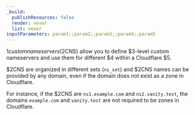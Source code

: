 ```yaml
---
_build:
  publishResources: false
  render: never
  list: never
inputParameters: param1;;param2;;param3;;param4;;param5
---
```


$1 custom nameservers ($2CNS) allow you to define $3-level custom nameservers and use them for different $4 within a Cloudflare $5.

$2CNS are organized in different sets (`ns_set`) and $2CNS names can be provided by any domain, even if the domain does not exist as a zone in Cloudflare.

For instance, if the $2CNS are `ns1.example.com` and `ns2.vanity.test`, the domains `example.com` and `vanity.test` are not required to be zones in Cloudflare.